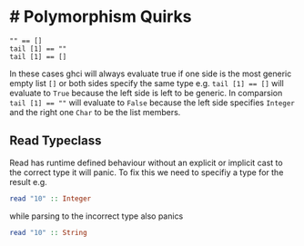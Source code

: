 #  # Polymorphism Quirks

```haskel
"" == []
tail [1] == ""
tail [1] == []
```

In these cases ghci will always evaluate true if one side is the most generic empty list `[]` or both sides specify the same type e.g. `tail [1] == []` will evaluate to `True` because the left side is left to be generic. In comparsion `tail [1] == ""` will evaluate to `False` because the left side specifies `Integer` and the right one `Char` to be the list members.

## Read Typeclass

Read has runtime defined behaviour without an explicit or implicit cast to the correct type it will panic. To fix this we need to specifiy a type for the result e.g.

```haskell
read "10" :: Integer
```

while parsing to the incorrect type also panics

```haskell
read "10" :: String
```
